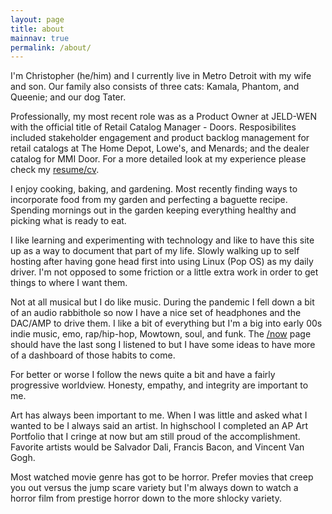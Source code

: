 ```yaml
---
layout: page
title: about
mainnav: true
permalink: /about/
---
```


I'm Christopher (he/him) and I currently live in Metro Detroit with my wife and son. Our family also consists of three cats: Kamala, Phantom, and Queenie; and our dog Tater.

Professionally, my most recent role was as a Product Owner at JELD-WEN with the official title of Retail Catalog Manager - Doors. Resposibilites included stakeholder engagement and product backlog management for retail catalogs at The Home Depot, Lowe's, and Menards; and the dealer catalog for MMI Door. For a more detailed look at my experience please check my [resume/cv].

I enjoy cooking, baking, and gardening. Most recently finding ways to incorporate food from my garden and perfecting a baguette recipe. Spending mornings out in the garden keeping everything healthy and picking what is ready to eat.

I like learning and experimenting with technology and like to have this site up as a way to document that part of my life. Slowly walking up to self hosting after having gone head first into using Linux (Pop OS) as my daily driver. I'm not opposed to some friction or a little extra work in order to get things to where I want them.

Not at all musical but I do like music. During the pandemic I fell down a bit of an audio rabbithole so now I have a nice set of headphones and the DAC/AMP to drive them. I like a bit of everything but I'm a big into early 00s indie music, emo, rap/hip-hop, Mowtown, soul, and funk. The [/now] page should have the last song I listened to but I have some ideas to have more of a dashboard of those  habits to come.

For better or worse I follow the news quite a bit and have a fairly progressive worldview. Honesty, empathy, and integrity are important to me.

Art has always been important to me. When I was little and asked what I wanted to be I always said an artist. In highschool I completed an AP Art Portfolio that I cringe at now but am still proud of the accomplishment. Favorite artists would be Salvador Dali, Francis Bacon, and Vincent Van Gogh.

Most watched movie genre has got to be horror. Prefer movies that creep you out versus the jump scare variety but I'm always down to watch a horror film from prestige horror down to the more shlocky variety.

[resume/cv]: ../cv
[/now]: ../now